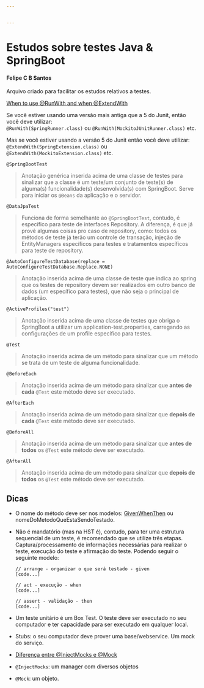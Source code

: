 ```yaml
---


---
```


<h1 id="estudos-sobre-testes-java--springboot">Estudos sobre testes Java &amp; SpringBoot</h1>
<h4 id="felipe-c-b-santos">Felipe C B Santos</h4>
<p>Arquivo criado para facilitar os estudos relativos a testes.</p>
<p><a href="https://stackoverflow.com/questions/55276555/when-to-use-runwith-and-when-extendwith">When to use @RunWith and when @ExtendWith</a></p>
<p>Se você estiver usando uma versão mais antiga que a 5 do Junit, então você deve utilizar:<br>
<code>@RunWith(SpringRunner.class)</code> ou <code>@RunWith(MockitoJUnitRunner.class)</code> etc.</p>
<p>Mas se você estiver usando a versão 5 do Junit então você deve utilizar:  <code>@ExtendWith(SpringExtension.class)</code> ou <code>@ExtendWith(MockitoExtension.class)</code> etc.</p>
<p><code>@SpringBootTest</code></p>
<blockquote>
<p>Anotação genérica inserida acima de uma classe de testes para sinalizar que a classe é um teste/um conjunto de teste(s) de alguma(s) funcionalidade(s) desenvolvida(s) com SpringBoot. Serve para iniciar os <code>@Beans</code> da aplicação e o servidor.</p>
</blockquote>
<p><code>@DataJpaTest</code></p>
<blockquote>
<p>Funciona de forma semelhante ao <code>@SpringBootTest</code>, contudo, é específico para teste de interfaces Repository. A diferença, é que já provê algumas coisas pro caso de repository, como: todos os métodos de teste já terão um controle de transação, injeção de EntityManagers específicos para testes e tratamentos específicos para teste de repository.</p>
</blockquote>
<p><code>@AutoConfigureTestDatabase(replace = AutoConfigureTestDatabase.Replace.NONE)</code></p>
<blockquote>
<p>Anotação inserida acima de uma classe de teste que indica ao spring que os testes de repository devem ser realizados em outro banco de dados (um específico para testes), que não seja o principal de aplicação.</p>
</blockquote>
<p><code>@ActiveProfiles("test")</code></p>
<blockquote>
<p>Anotação inserida acima de uma classe de testes que obriga o SpringBoot a utilizar um application-test.properties, carregando as configurações de um profile específico para testes.</p>
</blockquote>
<p><code>@Test</code></p>
<blockquote>
<p>Anotação inserida acima de um método para sinalizar que um método se trata de um teste de alguma funcionalidade.</p>
</blockquote>
<p><code>@BeforeEach</code></p>
<blockquote>
<p>Anotação inserida acima de um método para sinalizar que <strong>antes de cada</strong> <code>@Test</code> este método deve ser executado.</p>
</blockquote>
<p><code>@AfterEach</code></p>
<blockquote>
<p>Anotação inserida acima de um método para sinalizar que <strong>depois de cada</strong> <code>@Test</code> este método deve ser executado.</p>
</blockquote>
<p><code>@BeforeAll</code></p>
<blockquote>
<p>Anotação inserida acima de um método para sinalizar que <strong>antes de todos</strong> os <code>@Test</code> este método deve ser executado.</p>
</blockquote>
<p><code>@AfterAll</code></p>
<blockquote>
<p>Anotação inserida acima de um método para sinalizar que <strong>depois de todos</strong> os <code>@Test</code> este método deve ser executado.</p>
</blockquote>
<h2 id="dicas">Dicas</h2>
<ul>
<li>
<p>O nome do método deve ser nos modelos: <a href="https://martinfowler.com/bliki/GivenWhenThen.html">GivenWhenThen</a> ou nomeDoMetodoQueEstaSendoTestado.</p>
</li>
<li>
<p>Não é mandatório (mas na HST é), contudo, para ter uma estrutura sequencial de um teste, é recomendado que se utilize três etapas. Captura/processamento de informações necessárias para realizar o teste, execução do teste e afirmação do teste. Podendo seguir o seguinte modelo:</p>
<p><code>// arrange - organizar o que será testado - given</code><br>
<code>[code...]</code></p>
<p><code>// act - execução - when</code><br>
<code>[code...]</code></p>
<p><code>// assert - validação - then</code><br>
<code>[code...]</code></p>
</li>
<li>
<p>Um teste unitário é um Box Test. O teste deve ser executado no seu computador e ter capacidade para ser executado em qualquer local.</p>
</li>
<li>
<p>Stubs: o seu computador deve prover uma base/webservice. Um mock do serviço.</p>
</li>
<li>
<p><a href="https://stackoverflow.com/questions/16467685/difference-between-mock-and-injectmocks">Diferença entre @InjectMocks e @Mock</a></p>
</li>
<li>
<p><code>@InjectMocks</code>: um manager com diversos objetos</p>
</li>
<li>
<p><code>@Mock</code>: um objeto.</p>
</li>
</ul>

